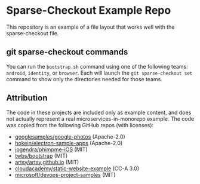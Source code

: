 # Sparse-Checkout Example Repo

This repository is an example of a file layout that works
well with the sparse-checkout file.

## git sparse-checkout commands

You can run the `bootstrap.sh` command using one of the
following teams: `android`, `identity`, or `browser`.
Each will launch the `git sparse-checkout set` command
to show only the directories needed for those teams.

## Attribution

The code in these projects are included only as example
content, and does not actually represent a real
microservices-in-monorepo example. The code was copied
from the following GitHub repos (with licenses):

* [googlesamples/google-photos](https://github.com/googlesamples/google-photos)  (Apache-2.0)
* [hokein/electron-sample-apps](https://github.com/hokein/electron-sample-apps) (Apache-2.0)
* [jogendra/phimpme-iOS](https://github.com/jogendra/phimpme-iOS) (MIT)
* [twbs/bootstrap](https://github.com/twbs/bootstrap) (MIT)
* [artsy/artsy.github.io](https://github.com/artsy/artsy.github.io) (MIT)
* [cloudacademy/static-website-example](https://github.com/cloudacademy/static-website-example) (CC-A 3.0)
* [microsoft/devops-project-samples](https://github.com/microsoft/devops-project-samples) (MIT)
